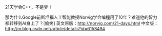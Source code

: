 21天学会C++，不是梦！

那为什么Google前斯坦福人工智能教授Norvig学会编程用了10年？难道他的智力都转移到AI身上了？[偷笑] 
英文原版：http://norvig.com/21-days.html
中文版：http://m.blog.csdn.net/article/details?id=6158494